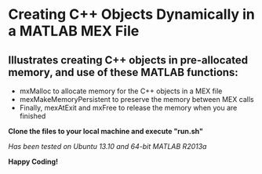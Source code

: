Creating C++ Objects Dynamically in a MATLAB MEX File
==============

Illustrates creating C++ objects in pre-allocated memory, and use of these MATLAB functions:
--------------
- mxMalloc to allocate memory for the C++ objects in a MEX file
- mexMakeMemoryPersistent to preserve the memory between MEX calls
- Finally, mexAtExit and mxFree to release the memory when you are finished 



**Clone the files to your local machine and execute "run.sh"**

*Has been tested on Ubuntu 13.10 and 64-bit MATLAB R2013a*

**Happy Coding!**
